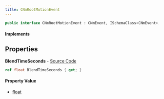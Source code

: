 ```yaml
---
title: CNmRootMotionEvent
---
```


```csharp
public interface CNmRootMotionEvent : CNmEvent, ISchemaClass<CNmEvent>, ISchemaClass<CNmRootMotionEvent>, ISchemaField, ISchemaClass, INativeHandle
```

#### Implements

## Properties

**BlendTimeSeconds** - [Source Code](https://github.com/swiftly-solution/swiftlys2/blob/master/managed/src/SwiftlyS2.Generated/Schemas/Interfaces/CNmRootMotionEvent.cs#L16)

```csharp
ref float BlendTimeSeconds { get; }
```

#### Property Value

- [float](https://learn.microsoft.com/dotnet/api/system.single)

